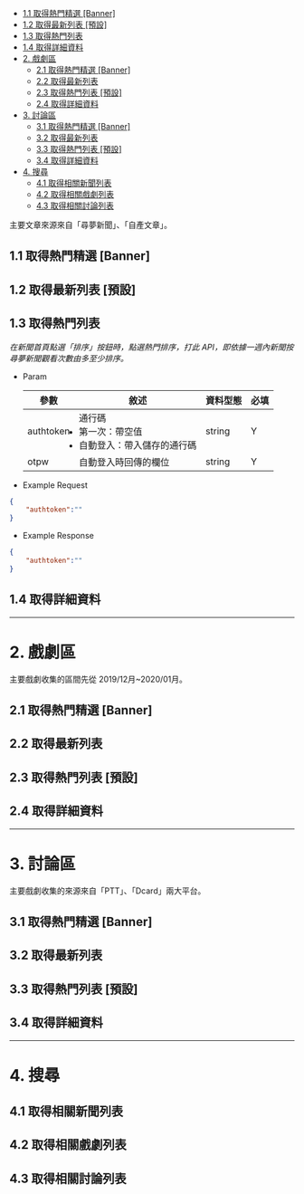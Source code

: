 <!-- TOC -->

  - [1.1 取得熱門精選 [Banner]](#11-取得熱門精選-banner)
  - [1.2 取得最新列表 [預設]](#12-取得最新列表-預設)
  - [1.3 取得熱門列表](#13-取得熱門列表)
  - [1.4 取得詳細資料](#14-取得詳細資料)
- [2. 戲劇區](#2-戲劇區)
  - [2.1 取得熱門精選 [Banner]](#21-取得熱門精選-banner)
  - [2.2 取得最新列表](#22-取得最新列表)
  - [2.3 取得熱門列表 [預設]](#23-取得熱門列表-預設)
  - [2.4 取得詳細資料](#24-取得詳細資料)
- [3. 討論區](#3-討論區)
  - [3.1 取得熱門精選 [Banner]](#31-取得熱門精選-banner)
  - [3.2 取得最新列表](#32-取得最新列表)
  - [3.3 取得熱門列表 [預設]](#33-取得熱門列表-預設)
  - [3.4 取得詳細資料](#34-取得詳細資料)
- [4. 搜尋](#4-搜尋)
  - [4.1 取得相關新聞列表](#41-取得相關新聞列表)
  - [4.2 取得相關戲劇列表](#42-取得相關戲劇列表)
  - [4.3 取得相關討論列表](#43-取得相關討論列表)

<!-- /TOC -->
主要文章來源來自「尋夢新聞」、「自產文章」。

## 1.1 取得熱門精選 [Banner]
## 1.2 取得最新列表 [預設]
## 1.3 取得熱門列表

_在新聞首頁點選「排序」按鈕時，點選熱門排序，打此 API，即依據一週內新聞按尋夢新聞觀看次數由多至少排序。_ 

- Param
  
    | 參數 | 敘述 | 資料型態 | 必填 |
    | -- | -- | -- | -- | 
    | authtoken| 通行碼 <li>第一次：帶空值</li><li>自動登入：帶入儲存的通行碼</li>| string | Y |
    | otpw| 自動登入時回傳的欄位 | string | Y |

- Example Request
 
```json
{ 
    "authtoken":""
}
```

- Example Response

```json
{ 
    "authtoken":""
}
```
## 1.4 取得詳細資料

---

# 2. 戲劇區
主要戲劇收集的區間先從 2019/12月~2020/01月。

## 2.1 取得熱門精選 [Banner]
## 2.2 取得最新列表
## 2.3 取得熱門列表 [預設]
## 2.4 取得詳細資料

---

# 3. 討論區
主要戲劇收集的來源來自「PTT」、「Dcard」兩大平台。

## 3.1 取得熱門精選 [Banner]
## 3.2 取得最新列表
## 3.3 取得熱門列表 [預設]
## 3.4 取得詳細資料

---

# 4. 搜尋
## 4.1 取得相關新聞列表
## 4.2 取得相關戲劇列表
## 4.3 取得相關討論列表





